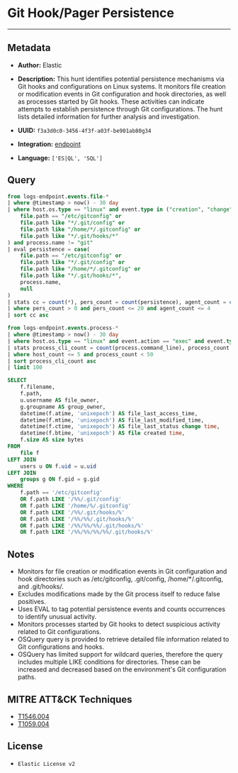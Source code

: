 # Git Hook/Pager Persistence

---

## Metadata

- **Author:** Elastic
- **Description:** This hunt identifies potential persistence mechanisms via Git hooks and configurations on Linux systems. It monitors file creation or modification events in Git configuration and hook directories, as well as processes started by Git hooks. These activities can indicate attempts to establish persistence through Git configurations. The hunt lists detailed information for further analysis and investigation.

- **UUID:** `f3a3d0c0-3456-4f3f-a03f-be901ab80g34`
- **Integration:** [endpoint](https://docs.elastic.co/integrations/endpoint)
- **Language:** `['ES|QL', 'SQL']`

## Query

```sql
from logs-endpoint.events.file-*
| where @timestamp > now() - 30 day
| where host.os.type == "linux" and event.type in ("creation", "change") and (
    file.path == "/etc/gitconfig" or
    file.path like "*/.git/config" or
    file.path like "/home/*/.gitconfig" or
    file.path like "*/.git/hooks/*"
) and process.name != "git"
| eval persistence = case(
    file.path == "/etc/gitconfig" or
    file.path like "*/.git/config" or
    file.path like "/home/*/.gitconfig" or
    file.path like "*/.git/hooks/*",
    process.name,
    null
)
| stats cc = count(*), pers_count = count(persistence), agent_count = count(agent.id) by process.executable, file.path, host.name, user.name
| where pers_count > 0 and pers_count <= 20 and agent_count <= 4
| sort cc asc
```

```sql
from logs-endpoint.events.process-*
| where @timestamp > now() - 30 day
| where host.os.type == "linux" and event.action == "exec" and event.type == "start" and process.parent.executable like "*.git/hooks/*"
| stats process_cli_count = count(process.command_line), process_count = count(process.executable), host_count = count_distinct(host.name) by process.parent.executable, process.executable
| where host_count <= 5 and process_count < 50
| sort process_cli_count asc
| limit 100
```

```sql
SELECT
    f.filename,
    f.path,
    u.username AS file_owner,
    g.groupname AS group_owner,
    datetime(f.atime, 'unixepoch') AS file_last_access_time,
    datetime(f.mtime, 'unixepoch') AS file_last_modified_time,
    datetime(f.ctime, 'unixepoch') AS file_last_status change time,
    datetime(f.btime, 'unixepoch') AS file created time,
    f.size AS size bytes
FROM
    file f
LEFT JOIN
    users u ON f.uid = u.uid
LEFT JOIN
    groups g ON f.gid = g.gid
WHERE
    f.path == '/etc/gitconfig'
    OR f.path LIKE '/%%/.git/config'
    OR f.path LIKE '/home/%/.gitconfig'
    OR f.path LIKE '/%%/.git/hooks/%'
    OR f.path LIKE '/%%/%%/.git/hooks/%'
    OR f.path LIKE '/%%/%%/%%/.git/hooks/%'
    OR f.path LIKE '/%%/%%/%%/%%/.git/hooks/%'
```

## Notes

- Monitors for file creation or modification events in Git configuration and hook directories such as /etc/gitconfig, .git/config, /home/*/.gitconfig, and .git/hooks/.
- Excludes modifications made by the Git process itself to reduce false positives.
- Uses EVAL to tag potential persistence events and counts occurrences to identify unusual activity.
- Monitors processes started by Git hooks to detect suspicious activity related to Git configurations.
- OSQuery query is provided to retrieve detailed file information related to Git configurations and hooks.
- OSQuery has limited support for wildcard queries, therefore the query includes multiple LIKE conditions for directories. These can be increased and decreased based on the environment's Git configuration paths.
## MITRE ATT&CK Techniques

- [T1546.004](https://attack.mitre.org/techniques/T1546/004)
- [T1059.004](https://attack.mitre.org/techniques/T1059/004)

## License

- `Elastic License v2`
